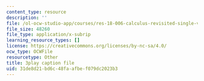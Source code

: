 ```yaml
---
content_type: resource
description: ''
file: /ol-ocw-studio-app/courses/res-18-006-calculus-revisited-single-variable-calculus-fall-2010/31de8d21bd6c48faafbef079dc2023b3_GqVQTRb-QoA.srt
file_size: 48260
file_type: application/x-subrip
learning_resource_types: []
license: https://creativecommons.org/licenses/by-nc-sa/4.0/
ocw_type: OCWFile
resourcetype: Other
title: 3play caption file
uid: 31de8d21-bd6c-48fa-afbe-f079dc2023b3
---
```

